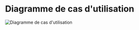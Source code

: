 Diagramme de cas d'utilisation
==============================

![Diagramme de cas d'utilisation](../rapport/exports/use_case.png "Diagramme de cas d'utilisation")
